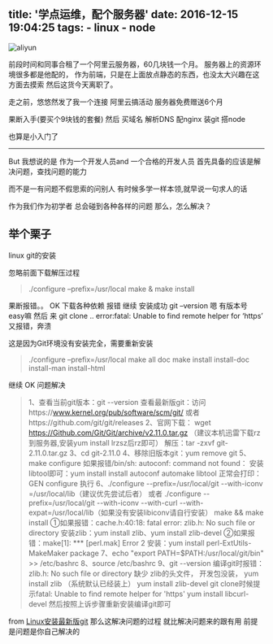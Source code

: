 title: '学点运维，配个服务器'
date: 2016-12-15 19:04:25
tags:
    - linux
    - node
---
![aliyun](http://imgs.ebrun.com/resources/2016_11/2016_11_23/2016112329114798900788972.png)
<!--more-->

前段时间和同事合租了一个阿里云服务器，60几块钱一个月。
服务器上的资源环境很多都是他配的，
作为前端，只是在上面放点静态的东西，也没太大兴趣在这方面去摸索
然后这货今天离职了。

走之前，悠悠然发了我一个连接
阿里云搞活动 服务器免费赠送6个月

果断入手(要买个9块钱的套餐)
然后
买域名
解析DNS
配nginx
装git
搭node

也算是小入门了


----
But 我想说的是
作为一个开发人员and 一个合格的开发人员
首先具备的应该是解决问题，查找问题的能力

而不是一有问题不假思索的问别人
有时候多学一样本领,就早说一句求人的话

作为我们作为初学者
总会碰到各种各样的问题
那么，怎么解决？

## 举个栗子

linux git的安装

忽略前面下载解压过程

> ./configure –prefix=/usr/local
  make & make install

果断报错。。
OK 下载各种依赖
报错
继续
安装成功
git –version
嗯 有版本号
easy嘛
然后 来 git clone ..
error:fatal: Unable to find remote helper for ‘https’
又报错，奔溃

这是因为Git环境没有安装完全，需要重新安装

> ./configure –prefix=/usr/local
  make all doc
  make install install-doc install-man install-html

继续 OK
问题解决

> 1、查看当前git版本：git --version
  查看最新版git：访问https://www.kernel.org/pub/software/scm/git/
  或者https://github.com/git/git/releases
  2、官网下载：
  wget https://Github.com/Git/Git/archive/v2.11.0.tar.gz
  （建议本机迅雷下载rz到服务器,安装yum install lrzsz后rz即可）
  解压：tar -zxvf git-2.11.0.tar.gz
  3、cd git-2.11.0
  4、移除旧版本git：yum remove git
  5、make configure
  如果报错/bin/sh: autoconf: command not found：
  安装libtool即可：yum install install autoconf automake libtool
  正常会打印：GEN configure
  执行
  6、./configure --prefix=/usr/local/git --with-iconv =/usr/local/lib（建议优先尝试后者）
  或者
  ./configure --prefix=/usr/local/git --with-iconv --with-curl --with-expat=/usr/local/lib（如果没有安装libiconv请自行安装）
  make && make install
  ①如果报错：cache.h:40:18: fatal error: zlib.h: No such file or directory
  安装zlib：yum install zlib、yum install zlib-devel
  ②如果报错：make[1]: *** [perl.mak] Error 2
  安装：yum install perl-ExtUtils-MakeMaker package
  7、echo "export PATH=$PATH:/usr/local/git/bin" >> /etc/bashrc
  8、source /etc/bashrc
  9、git --version
  编译git时报错： zlib.h: No such file or directory
      缺少 zlib的头文件， 开发包没装，
      yum install zlib （系统默认已经装上）
      yum install zlib-devel 
  git clone时候提示fatal: Unable to find remote helper for 'https'
  yum install libcurl-devel
  然后按照上诉步骤重新安装编译git即可

from [Linux安装最新版git](http://blog.csdn.net/u010887744/article/details/53957613)
那么这解决问题的过程 就比解决问题来的跟有用
前提是问题是你自己解决的


